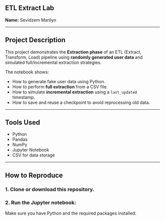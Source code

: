 
##  ETL Extract Lab

**Name:** Sevidzem Marilyn  


---

##  Project Description

This project demonstrates the **Extraction phase** of an ETL (Extract, Transform, Load) pipeline using **randomly generated user data** and simulated full/incremental extraction strategies.

The notebook shows:
- How to generate fake user data using Python.
- How to perform **full extraction** from a CSV file.
- How to simulate **incremental extraction** using a `last_updated` timestamp.
- How to save and reuse a checkpoint to avoid reprocessing old data.

---

##  Tools Used

- Python
- Pandas
- NumPy
- Jupyter Notebook
- CSV for data storage

---

##  How to Reproduce

### 1. Clone or download this repository.

### 2. Run the Jupyter notebook:
Make sure you have Python and the required packages installed:


